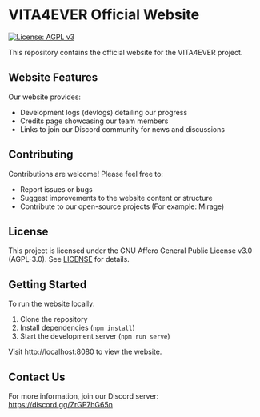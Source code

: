 # VITA4EVER Official Website

[![License: AGPL v3](https://img.shields.io/badge/License-AGPL_v3-blue.svg)](https://www.gnu.org/licenses/agpl-3.0)

This repository contains the official website for the VITA4EVER project.

## Website Features

Our website provides:

- Development logs (devlogs) detailing our progress
- Credits page showcasing our team members
- Links to join our Discord community for news and discussions

## Contributing

Contributions are welcome! Please feel free to:

- Report issues or bugs
- Suggest improvements to the website content or structure
- Contribute to our open-source projects (For example: Mirage)

## License

This project is licensed under the GNU Affero General Public License v3.0 (AGPL-3.0). See [LICENSE](LICENSE) for details.

## Getting Started

To run the website locally:

1. Clone the repository
2. Install dependencies (`npm install`)
3. Start the development server (`npm run serve`)

Visit http://localhost:8080 to view the website.

## Contact Us

For more information, join our Discord server: https://discord.gg/ZrGP7hG65n
